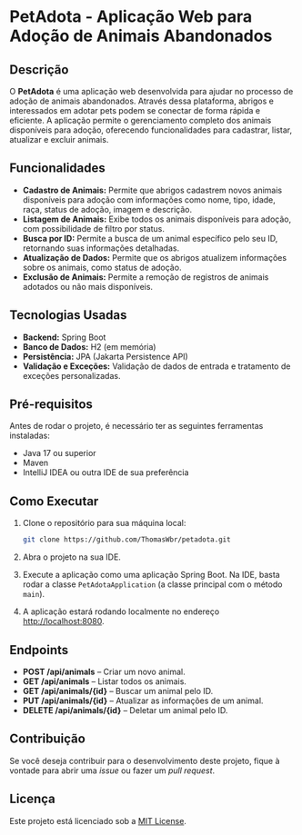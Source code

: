 # PetAdota - Aplicação Web para Adoção de Animais Abandonados

## Descrição

O **PetAdota** é uma aplicação web desenvolvida para ajudar no processo de adoção de animais abandonados. Através dessa plataforma, abrigos e interessados em adotar pets podem se conectar de forma rápida e eficiente. A aplicação permite o gerenciamento completo dos animais disponíveis para adoção, oferecendo funcionalidades para cadastrar, listar, atualizar e excluir animais.

## Funcionalidades

- **Cadastro de Animais:** Permite que abrigos cadastrem novos animais disponíveis para adoção com informações como nome, tipo, idade, raça, status de adoção, imagem e descrição.
- **Listagem de Animais:** Exibe todos os animais disponíveis para adoção, com possibilidade de filtro por status.
- **Busca por ID:** Permite a busca de um animal específico pelo seu ID, retornando suas informações detalhadas.
- **Atualização de Dados:** Permite que os abrigos atualizem informações sobre os animais, como status de adoção.
- **Exclusão de Animais:** Permite a remoção de registros de animais adotados ou não mais disponíveis.
  
## Tecnologias Usadas

- **Backend:** Spring Boot
- **Banco de Dados:** H2 (em memória)
- **Persistência:** JPA (Jakarta Persistence API)
- **Validação e Exceções:** Validação de dados de entrada e tratamento de exceções personalizadas.
  
## Pré-requisitos

Antes de rodar o projeto, é necessário ter as seguintes ferramentas instaladas:

- Java 17 ou superior
- Maven
- IntelliJ IDEA ou outra IDE de sua preferência

## Como Executar

1. Clone o repositório para sua máquina local:

    ```bash
    git clone https://github.com/ThomasWbr/petadota.git
    ```

2. Abra o projeto na sua IDE.
3. Execute a aplicação como uma aplicação Spring Boot. Na IDE, basta rodar a classe `PetAdotaApplication` (a classe principal com o método `main`).
4. A aplicação estará rodando localmente no endereço [http://localhost:8080](http://localhost:8080).

## Endpoints

- **POST /api/animals** – Criar um novo animal.
- **GET /api/animals** – Listar todos os animais.
- **GET /api/animals/{id}** – Buscar um animal pelo ID.
- **PUT /api/animals/{id}** – Atualizar as informações de um animal.
- **DELETE /api/animals/{id}** – Deletar um animal pelo ID.

## Contribuição

Se você deseja contribuir para o desenvolvimento deste projeto, fique à vontade para abrir uma *issue* ou fazer um *pull request*.

## Licença

Este projeto está licenciado sob a [MIT License](LICENSE).

